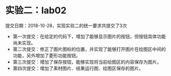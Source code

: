 # 实验二：lab02

提交日期：2018-10-28，实现实验二的统一要求共提交了3次
+ 第一次提交：在给定的代码下，增加了能够显示图片的按钮，但按钮具体功能尚未实现。
+ 第二次提交：修正了图片图标的位置，并实现了能够打开图片在绘图区中间的功能，另外增加了菱形功能按钮。
+ 第三次提交：增加了保存按钮，能够实现将当前绘图区的内容保存为图片。
+ 第四次提交：增加了素材图片、结果运行图、绘图区保存的图片。
